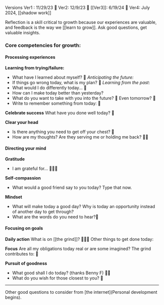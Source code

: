 Versions
	Ver1 : 11/29/23 🩷
	Ver2: 12/9/23 🧡
	[[Ver3]]: 6/19/24 💛
	Ver4: July 2024, [[shadow work]]


 Reflection is a skill critical to growth because our experiences are valuable, and feedback is the way we [[learn to grow]]. Ask good questions, get valuable insights.
### Core competencies for growth:

#### Processing experiences

**Learning from trying/failure:**
- What have I learned about myself? 🩷
*Anticipating the future:* 
- If things go wrong today, what is my plan? 🩷
*Learning from the past*: 
- What would I do differently today... 🩷
- How can I make today better than yesterday? 
- What do you want to take with you into the future? 🧡 Even tomorrow? 💛
- Write to remember something from today: 💛

**Celebrate success**
What have you done well today? 🩷

**Clear your head**
- Is there anything you need to get off your chest? 🧡
-  How are my thoughts? Are they serving me or holding me back? 🩷💛
#### Directing your mind

**Gratitude** 
- I am grateful for... 🩷🧡💛

**Self-compassion**
- What would a good friend say to you today? Type that now.

**Mindset**
- What will make today a good day? Why is today an opportunity instead of another day to get through?
- What are the words do you need to hear?🧡
#### Focusing on goals

**Daily action**
What is on [[the grind]]? 🩷🧡💛
Other things to get done today:

**Focus**
Are all my obligations today real or are some imagined?
The grind contributes to: 🧡

**Pursuit of goodness**
- What good shall I do today? (thanks Benny F) 🧡💛
- What do you wish for those closest to you? 🩷
---

Other good questions to consider from [the internet](Personal development begins).